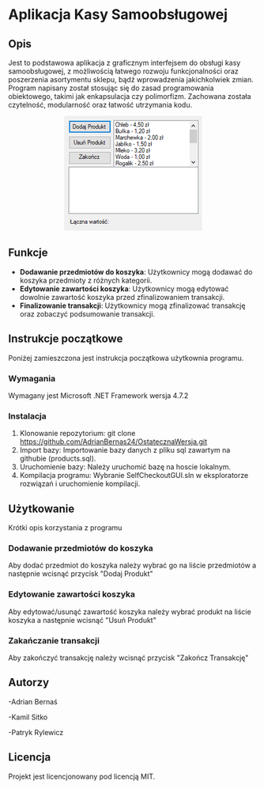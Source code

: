 # Aplikacja Kasy Samoobsługowej

## Opis
Jest to podstawowa aplikacja z graficznym interfejsem do obsługi kasy samoobsługowej, z możliwością łatwego rozwoju funkcjonalności oraz poszerzenia asortymentu sklepu, bądź wprowadzenia jakichkolwiek zmian. Program napisany został stosując się do zasad programowania obiektowego, takimi jak enkapsulacja czy polimorfizm. Zachowana została czytelność, modularność oraz łatwość utrzymania kodu.

<p align="center">
  <img src="01.png" alt="ShoppingApUI">
</p>

## Funkcje
- **Dodawanie przedmiotów do koszyka**: Użytkownicy mogą dodawać do koszyka przedmioty z różnych kategorii.
- **Edytowanie zawartości koszyka**: Użytkownicy mogą edytować dowolnie zawartość koszyka przed zfinalizowaniem transakcji.
- **Finalizowanie transakcji**: Użytkownicy mogą zfinalizować transakcję oraz zobaczyć podsumowanie transakcji.

## Instrukcje początkowe
Poniżej zamieszczona jest instrukcja początkowa użytkownia programu.

### Wymagania
Wymagany jest Microsoft .NET Framework wersja 4.7.2

### Instalacja
1. Klonowanie repozytorium:
    git clone https://github.com/AdrianBernas24/OstatecznaWersja.git
2. Import bazy:
	Importowanie bazy danych z pliku sql zawartym na githubie (products.sql).
3. Uruchomienie bazy:
	Należy uruchomić bazę na hoscie lokalnym.
4. Kompilacja programu:
	Wybranie SelfCheckoutGUI.sln w eksploratorze rozwiązań i uruchomienie kompilacji.

## Użytkowanie
Krótki opis korzystania z programu

### Dodawanie przedmiotów do koszyka
Aby dodać przedmiot do koszyka należy wybrać go na liście przedmiotów a następnie wcisnąć przycisk "Dodaj Produkt"

### Edytowanie zawartości koszyka
Aby edytować/usunąć zawartość koszyka należy wybrać produkt na liście koszyka a następnie wcisnąć "Usuń Produkt"

### Zakańczanie transakcji
Aby zakończyć transakcję należy wcisnąć przycisk "Zakończ Transakcję"

## Autorzy
-Adrian Bernaś

-Kamil Sitko

-Patryk Rylewicz

## Licencja
Projekt jest licencjonowany pod licencją MIT.
